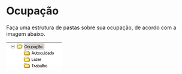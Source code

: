 # Ocupação

Faça uma estrutura de pastas sobre sua ocupação, de acordo com a imagem
abaixo.

![ocupação](imagem/05-ocupacao.png)

